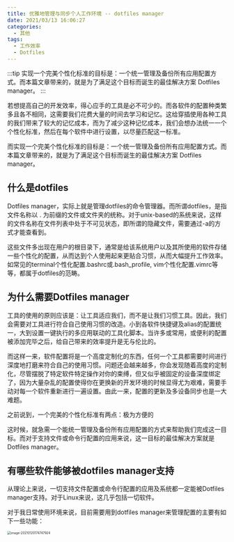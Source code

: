 ```yaml
---
title: 优雅地管理与同步个人工作环境 -- dotfiles manager
date: 2021/03/13 16:06:27
categories: 
  - 其他
tags: 
  - 工作效率
  - Dotfiles
---
```


:::tip
实现一个完美个性化标准的目标是：一个统一管理及备份所有应用配置方式。而本篇文章带来的，就是为了满足这个目标而诞生的最佳解决方案 Dotfiles manager。
:::

<!-- more -->

若想提高自己的开发效率，得心应手的工具是必不可少的。而各软件的配置种类繁多且各不相同，这需要我们花费大量的时间去学习和记忆。这给穿插使用各种工具的我们带来了较大的记忆成本，而为了减少这种记忆成本，我们会想办法统一一个个性化标准，然后在每个软件中进行设置，以尽量匹配这一标准。

而实现一个完美个性化标准的目标是：一个统一管理及备份所有应用配置方式。而本篇文章带来的，就是为了满足这个目标而诞生的最佳解决方案 Dotfiles manager。

## 什么是dotfiles

Dotfiles manager，实际上就是管理dotfiles的命令管理器。而所谓dotfiles，是指文件名称以 . 为前缀的文件或文件夹的统称。对于unix-based的系统来说，这样的文件名称在文件列表中处于不可见状态，即所谓的隐藏文件，需要通过-a的方式才能查看到。

这些文件多出现在用户的根目录下，通常是给该系统用户以及其所使用的软件存储一些个性化的配置，从而达到个人使用起来更贴合习惯，从而大幅提升工作效率。如常见的terminal个性化配置.bashrc或.bash_profile, vim个性化配置.vimrc等等，都属于dotfiles的范畴。

## 为什么需要Dotfiles manager

工具的使用的原则应该是：让工具适应我们，而不是让我们习惯工具。因此，我们会需要对工具进行符合自己使用习惯的改造。小到各软件快捷键及alias的配置统一，大到设置一键执行的多应用联动的工具化脚本。当许多或常用，或便利的配置被添加完毕之后，给自己带来的效率提升是无与伦比的。

而这样一来，软件配置将是一个高度定制化的东西，任何一个工具都需要时间进行深度地打磨来符合自己的使用习惯。问题还会越来越多，你会发现随着高度的定制化，尽管摆脱了特定软件特定操作对你的束缚，但又似乎被固定的设备深度绑定了，因为大量杂乱的配置使得你在更换新的开发环境的时候显得尤为艰难，需要手动对每一个软件重新进行一遍设置。由此一来，配置的更新及多设备同步也是一大难题。

之前说到，一个完美的个性化标准有两点：极为方便的

这时候，就急需一个能统一管理及备份所有应用配置的方式来帮助我们完成这一目标。而对于支持文件或命令行配置的应用来说，这一目标的最佳解决方案就是Dotfiles manager。

## 有哪些软件能够被dotfiles manager支持

从理论上来说，一切支持文件配置或命令行配置的应用及系统都一定能被Dotfiles manager支持。对于Linux来说，这几乎包括一切软件。

对于我日常使用环境来说，目前需要用到dotfiles manager来管理配置的主要有如下一些功能：

<img src="https://zakum-1252497671.cos.ap-guangzhou.myqcloud.com/image-20210120174747924.png" alt="image-20210120174747924" style="zoom:50%;" />
